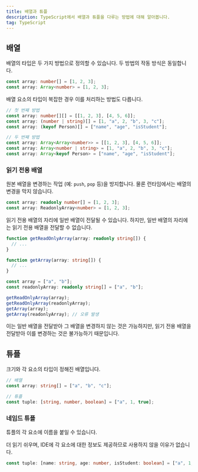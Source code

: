 ```yaml
---
title: 배열과 튜플
description: TypeScript에서 배열과 튜플을 다루는 방법에 대해 알아봅니다.
tag: TypeScript
---
```


## 배열

배열의 타입은 두 가지 방법으로 정의할 수 있습니다. 두 방법의 작동 방식은 동일합니다.

```ts
const array: number[] = [1, 2, 3];
const array: Array<number> = [1, 2, 3];
```

배열 요소의 타입이 복잡한 경우 이를 처리하는 방법도 다릅니다.

```ts
// 첫 번째 방법
const array: number[][] = [[1, 2, 3], [4, 5, 6]];
const array: (number | string)[] = [1, "a", 2, "b", 3, "c"];
const array: (keyof Person)[] = ["name", "age", "isStudent"];

// 두 번째 방법
const array: Array<Array<number>> = [[1, 2, 3], [4, 5, 6]];
const array: Array<number | string> = [1, "a", 2, "b", 3, "c"];
const array: Array<keyof Person> = ["name", "age", "isStudent"];
```

### 읽기 전용 배열

원본 배열을 변경하는 작업 (예: `push`, `pop` 등)을 방지합니다. 물론 런타임에서는 배열의 변경을 막지 않습니다.

```ts
const array: readonly number[] = [1, 2, 3];
const array: ReadonlyArray<number> = [1, 2, 3];
```

읽기 전용 배열의 자리에 일반 배열이 전달될 수 있습니다. 하지만, 일반 배열의 자리에는 읽기 전용 배열을 전달할 수 없습니다.

```ts
function getReadOnlyArray(array: readonly string[]) {
  // ...
}

function getArray(array: string[]) {
  // ...
}

const array = ["a", "b"];
const readonlyArray: readonly string[] = ["a", "b"];

getReadOnlyArray(array);
getReadOnlyArray(readonlyArray);
getArray(array);
getArray(readonlyArray); // 오류 발생
```

이는 일반 배열을 전달받아 그 배열을 변경하지 않는 것은 가능하지만, 읽기 전용 배열을 전달받아 이를 변경하는 것은 불가능하기 때문입니다.

## 튜플

크기와 각 요소의 타입이 정해진 배열입니다.

```ts
// 배열
const array: string[] = ["a", "b", "c"];

// 튜플
const tuple: [string, number, boolean] = ["a", 1, true];
```

### 네임드 튜플

튜플의 각 요소에 이름을 붙일 수 있습니다.

더 읽기 쉬우며, IDE에 각 요소에 대한 정보도 제공하므로 사용하지 않을 이유가 없습니다.

```ts
const tuple: [name: string, age: number, isStudent: boolean] = ["a", 1, true];
```
